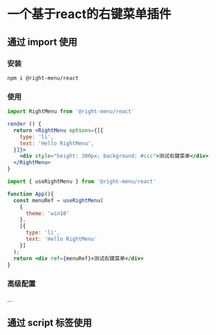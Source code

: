 
# 一个基于react的右键菜单插件

## 通过 import 使用

### 安装

```shell
npm i @right-menu/react
```

### 使用

```jsx
import RightMenu from '@right-menu/react'

render () {
  return <RightMenu options={[{
    type: 'li',
    text: 'Hello RightMenu',
  }]}>
    <div style="height: 300px; background: #ccc">测试右键菜单</div>
  </RightMenu>
}
```

```jsx
import { useRightMenu } from '@right-menu/react'

function App(){
  const menuRef = useRightMenu(
    {
      theme: 'win10'
    },
    [{
      type: 'li',
      text: 'Hello RightMenu'
    }]
  );
  return <div ref={menuRef}>测试右键菜单</div>
}

```

### 高级配置

...

## 通过 script 标签使用

```html

```
